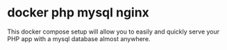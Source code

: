 # docker php mysql nginx

This docker compose setup will allow you to easily and quickly serve your PHP app with a mysql database almost anywhere.
